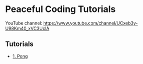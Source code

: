 # Peaceful Coding Tutorials

YouTube channel: https://www.youtube.com/channel/UCxeb3y-U98Km40_xVC3UclA

## Tutorials

* [1. Pong](./1-pong/)
